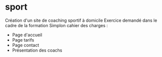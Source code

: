 # sport
Création d'un site de coaching sportif à domicile 
Exercice demandé dans le cadre de la formation Simplon
cahier des charges : 
- Page d'accueil 
- Page tarifs
- Page contact
- Présentation des coachs
